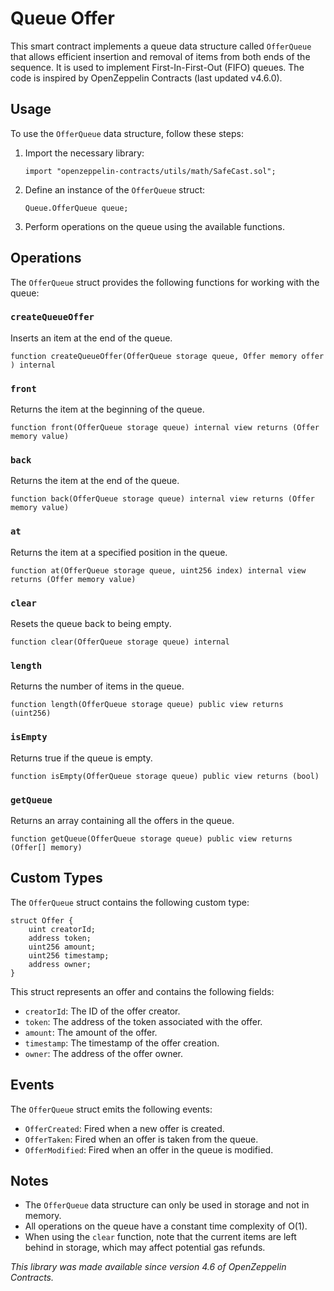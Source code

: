 # Queue Offer

This smart contract implements a queue data structure called `OfferQueue` that allows efficient insertion and removal of items from both ends of the sequence. It is used to implement First-In-First-Out (FIFO) queues. The code is inspired by OpenZeppelin Contracts (last updated v4.6.0).

## Usage

To use the `OfferQueue` data structure, follow these steps:

1. Import the necessary library:
   ```solidity
   import "openzeppelin-contracts/utils/math/SafeCast.sol";
   ```

2. Define an instance of the `OfferQueue` struct:
   ```solidity
   Queue.OfferQueue queue;
   ```

3. Perform operations on the queue using the available functions.

## Operations

The `OfferQueue` struct provides the following functions for working with the queue:

### `createQueueOffer`

Inserts an item at the end of the queue.

```solidity
function createQueueOffer(OfferQueue storage queue, Offer memory offer ) internal
```

### `front`

Returns the item at the beginning of the queue.

```solidity
function front(OfferQueue storage queue) internal view returns (Offer memory value)
```

### `back`

Returns the item at the end of the queue.

```solidity
function back(OfferQueue storage queue) internal view returns (Offer memory value)
```

### `at`

Returns the item at a specified position in the queue.

```solidity
function at(OfferQueue storage queue, uint256 index) internal view returns (Offer memory value)
```

### `clear`

Resets the queue back to being empty.

```solidity
function clear(OfferQueue storage queue) internal
```

### `length`

Returns the number of items in the queue.

```solidity
function length(OfferQueue storage queue) public view returns (uint256)
```

### `isEmpty`

Returns true if the queue is empty.

```solidity
function isEmpty(OfferQueue storage queue) public view returns (bool)
```

### `getQueue`

Returns an array containing all the offers in the queue.

```solidity
function getQueue(OfferQueue storage queue) public view returns (Offer[] memory)
```

## Custom Types

The `OfferQueue` struct contains the following custom type:

```solidity
struct Offer {
    uint creatorId;
    address token;
    uint256 amount;
    uint256 timestamp;
    address owner;
}
```

This struct represents an offer and contains the following fields:

- `creatorId`: The ID of the offer creator.
- `token`: The address of the token associated with the offer.
- `amount`: The amount of the offer.
- `timestamp`: The timestamp of the offer creation.
- `owner`: The address of the offer owner.

## Events

The `OfferQueue` struct emits the following events:

- `OfferCreated`: Fired when a new offer is created.
- `OfferTaken`: Fired when an offer is taken from the queue.
- `OfferModified`: Fired when an offer in the queue is modified.

## Notes

- The `OfferQueue` data structure can only be used in storage and not in memory.
- All operations on the queue have a constant time complexity of O(1).
- When using the `clear` function, note that the current items are left behind in storage, which may affect potential gas refunds.

_This library was made available since version 4.6 of OpenZeppelin Contracts._

